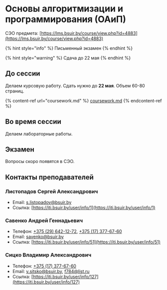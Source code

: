 # Основы алгоритмизации и программирования (ОАиП)

СЭО предмета: [https://lms.bsuir.by/course/view.php?id=4883](https://lms.bsuir.by/course/view.php?id=4883)

{% hint style="info" %}
Письменный экзамен
{% endhint %}

{% hint style="warning" %}
Сдача до 22 мая
{% endhint %}

## До сессии

Делаем курсовую работу. Сдать нужно до **22 мая**. Объем 60-80 страниц.

{% content-ref url="сoursework.md" %}
[сoursework.md](сoursework.md)
{% endcontent-ref %}

## Во время сессии

Делаем лабораторные работы.

## Экзамен

Вопросы скоро появятся в СЭО.

## Контакты преподавателей

### Листопадов Сергей Александрович

* Email: [s.listopadov@bsuir.by](mailto:%73.%6c%69s%74%6f%70ad%6f%76@%62%73u%69r%2e%62%79)
* Ссылка: [https://iti.bsuir.by/user/info/1](https://iti.bsuir.by/user/info/1)

### Савенко Андрей Геннадьевич

* Телефон: [+375 (29) 642-12-72](tel:375296421272), [+375 (17) 377-67-60](tel:375173776760)
* Email: [savenko@bsuir.by](mailto:savenko@bsuir.by)
* Ссылка: [https://iti.bsuir.by/user/info/51](https://iti.bsuir.by/user/info/51)

### Сицко Владимир Александрович

* Телефон: [+375 (17) 377-67-60](tel:375173776760)
* Email: [v.sitsko@bsuir.by](mailto:v.sitsko@bsuir.by), [f784@list.ru](mailto:f784@list.ru)
* Ссылка: [https://iti.bsuir.by/user/info/127](https://iti.bsuir.by/user/info/127)
